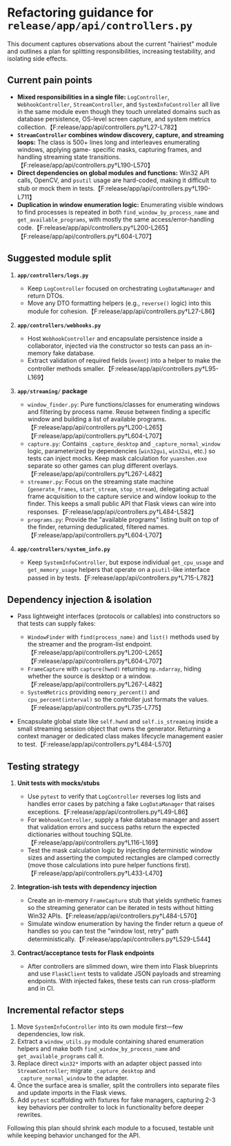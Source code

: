 # Refactoring guidance for `release/app/api/controllers.py`

This document captures observations about the current "hairiest" module and outlines
a plan for splitting responsibilities, increasing testability, and isolating side
effects.

## Current pain points

* **Mixed responsibilities in a single file:** `LogController`, `WebhookController`,
  `StreamController`, and `SystemInfoController` all live in the same module even
  though they touch unrelated domains such as database persistence, OS-level screen
  capture, and system metrics collection.【F:release/app/api/controllers.py†L27-L782】
* **`StreamController` combines window discovery, capture, and streaming loops:**
  The class is 500+ lines long and interleaves enumerating windows, applying game-
  specific masks, capturing frames, and handling streaming state transitions.【F:release/app/api/controllers.py†L190-L570】
* **Direct dependencies on global modules and functions:** Win32 API calls, OpenCV,
  and `psutil` usage are hard-coded, making it difficult to stub or mock them in
  tests.【F:release/app/api/controllers.py†L190-L711】
* **Duplication in window enumeration logic:** Enumerating visible windows to find
  processes is repeated in both `find_window_by_process_name` and
  `get_available_programs`, with mostly the same access/error-handling code.【F:release/app/api/controllers.py†L200-L265】【F:release/app/api/controllers.py†L604-L707】

## Suggested module split

1. **`app/controllers/logs.py`**
   * Keep `LogController` focused on orchestrating `LogDataManager` and return DTOs.
   * Move any DTO formatting helpers (e.g., `reverse()` logic) into this module for
     cohesion.【F:release/app/api/controllers.py†L27-L86】

2. **`app/controllers/webhooks.py`**
   * Host `WebhookController` and encapsulate persistence inside a collaborator,
     injected via the constructor so tests can pass an in-memory fake database.
   * Extract validation of required fields (`event`) into a helper to make the
     controller methods smaller.【F:release/app/api/controllers.py†L95-L169】

3. **`app/streaming/` package**
   * `window_finder.py`: Pure functions/classes for enumerating windows and filtering
     by process name. Reuse between finding a specific window and building a list of
     available programs.【F:release/app/api/controllers.py†L200-L265】【F:release/app/api/controllers.py†L604-L707】
   * `capture.py`: Contains `_capture_desktop` and `_capture_normal_window` logic,
     parameterized by dependencies (`win32gui`, `win32ui`, etc.) so tests can inject
     mocks. Keep mask calculation for `yuanshen.exe` separate so other games can
     plug different overlays.【F:release/app/api/controllers.py†L267-L482】
   * `streamer.py`: Focus on the streaming state machine (`generate_frames`,
     `start_stream`, `stop_stream`), delegating actual frame acquisition to the
     capture service and window lookup to the finder. This keeps a small public API
     that Flask views can wire into responses.【F:release/app/api/controllers.py†L484-L582】
   * `programs.py`: Provide the "available programs" listing built on top of the
     finder, returning deduplicated, filtered names.【F:release/app/api/controllers.py†L604-L707】

4. **`app/controllers/system_info.py`**
   * Keep `SystemInfoController`, but expose individual `get_cpu_usage` and
     `get_memory_usage` helpers that operate on a `psutil`-like interface passed in
     by tests.【F:release/app/api/controllers.py†L715-L782】

## Dependency injection & isolation

* Pass lightweight interfaces (protocols or callables) into constructors so that
  tests can supply fakes:
  * `WindowFinder` with `find(process_name)` and `list()` methods used by the
    streamer and the program-list endpoint.【F:release/app/api/controllers.py†L200-L265】【F:release/app/api/controllers.py†L604-L707】
  * `FrameCapture` with `capture(hwnd)` returning `np.ndarray`, hiding whether the
    source is desktop or a window.【F:release/app/api/controllers.py†L267-L482】
  * `SystemMetrics` providing `memory_percent()` and `cpu_percent(interval)` so the
    controller just formats the values.【F:release/app/api/controllers.py†L735-L775】

* Encapsulate global state like `self.hwnd` and `self.is_streaming` inside a small
  streaming session object that owns the generator. Returning a context manager or
  dedicated class makes lifecycle management easier to test.【F:release/app/api/controllers.py†L484-L570】

## Testing strategy

1. **Unit tests with mocks/stubs**
   * Use `pytest` to verify that `LogController` reverses log lists and handles error
     cases by patching a fake `LogDataManager` that raises exceptions.【F:release/app/api/controllers.py†L49-L86】
   * For `WebhookController`, supply a fake database manager and assert that
     validation errors and success paths return the expected dictionaries without
     touching SQLite.【F:release/app/api/controllers.py†L116-L169】
   * Test the mask calculation logic by injecting deterministic window sizes and
     asserting the computed rectangles are clamped correctly (move those calculations
     into pure helper functions first).【F:release/app/api/controllers.py†L433-L470】

2. **Integration-ish tests with dependency injection**
   * Create an in-memory `FrameCapture` stub that yields synthetic frames so the
     streaming generator can be iterated in tests without hitting Win32 APIs.【F:release/app/api/controllers.py†L484-L570】
   * Simulate window enumeration by having the finder return a queue of handles so
     you can test the "window lost, retry" path deterministically.【F:release/app/api/controllers.py†L529-L544】

3. **Contract/acceptance tests for Flask endpoints**
   * After controllers are slimmed down, wire them into Flask blueprints and use
     `FlaskClient` tests to validate JSON payloads and streaming endpoints. With
     injected fakes, these tests can run cross-platform and in CI.

## Incremental refactor steps

1. Move `SystemInfoController` into its own module first—few dependencies, low risk.
2. Extract a `window_utils.py` module containing shared enumeration helpers and make
   both `find_window_by_process_name` and `get_available_programs` call it.
3. Replace direct `win32*` imports with an adapter object passed into
   `StreamController`; migrate `_capture_desktop` and `_capture_normal_window` to the
   adapter.
4. Once the surface area is smaller, split the controllers into separate files and
   update imports in the Flask views.
5. Add `pytest` scaffolding with fixtures for fake managers, capturing 2-3 key
   behaviors per controller to lock in functionality before deeper rewrites.

Following this plan should shrink each module to a focused, testable unit while
keeping behavior unchanged for the API.
